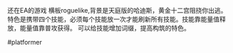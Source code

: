 还在EA的游戏
横板roguelike,背景是天庭版的哈迪斯，黄金十二宫阻挠你出逃。
特色是携带四个技能，必须每个技能放一次才能刷新所有技能。技能靠能量值释放，能量值靠普攻获得。
可以给技能增加词缀，提高构筑的特色。

#platformer 